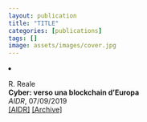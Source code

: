 ```yaml
---
layout: publication
title: "TITLE"
categories: [publications]
tags: []
image: assets/images/cover.jpg
---
```

<!-- Item: TODO -->
<li ><p>
R. Reale<br>
<b>Cyber: verso una blockchain d’Europa</b><br>
<i>AIDR</i>, 07/09/2019
<br />
<a href="http://www.aidr.it/cyber-verso-una-blockchain-deuropa/" target="_blank">[AIDR]</a>
<a href="http://web.archive.org/web/*/http://www.aidr.it/cyber-verso-una-blockchain-deuropa/" target="_blank">[Archive]</a>
</p>
<div id="bib_TODO" class="bibtex noshow">
<pre>
</pre>
</div>
</li>
